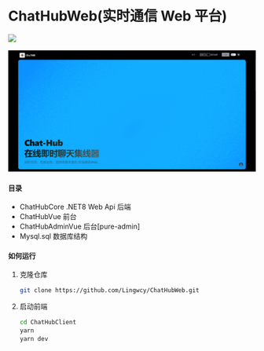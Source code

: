 
# ChatHubWeb(实时通信 Web 平台)  
  
[<img src="https://img.shields.io/badge/License-MIT-yellow.svg">](https://github.com/Lingwcy/ChatHubWeb/blob/main/LICENSE) 

![image](ProjectImage/首页1.png)
  
#### 目录
- ChatHubCore .NET8 Web Api 后端
- ChatHubVue 前台
- ChatHubAdminVue 后台[pure-admin]
- Mysql.sql 数据库结构

#### 如何运行  
  
1. 克隆仓库  
   ```bash  
   git clone https://github.com/Lingwcy/ChatHubWeb.git

2. 启动前端
   ```bash  
   cd ChatHubClient
   yarn 
   yarn dev


